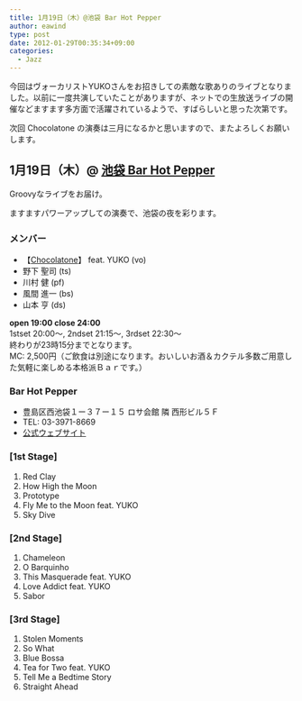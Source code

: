 ```yaml
---
title: 1月19日（木）@池袋 Bar Hot Pepper
author: eawind
type: post
date: 2012-01-29T00:35:34+09:00
categories:
  - Jazz
---
```

今回はヴォーカリストYUKOさんをお招きしての素敵な歌ありのライブとなりました。以前に一度共演していたことがありますが、ネットでの生放送ライブの開催などますます多方面で活躍されているようで、すばらしいと思った次第です。

次回 Chocolatone の演奏は三月になるかと思いますので、またよろしくお願いします。

## 1月19日（木）@ [池袋 Bar Hot Pepper](http://jazzhotpepper.com/)

Groovyなライブをお届け。

ますますパワーアップしての演奏で、池袋の夜を彩ります。

### メンバー
- 【[Chocolatone](http://www.eawind.net/?page_id=930)】 feat. YUKO (vo)
- 野下 聖司 (ts)
- 川村 健 (pf)
- 風間 進一 (bs)
- 山本 亨 (ds)

**open 19:00 close 24:00**  
1stset 20:00〜, 2ndset 21:15〜, 3rdset 22:30〜  
終わりが23時15分までとなります。  
MC: 2,500円（ご飲食は別途になります。おいしいお酒＆カクテル多数ご用意した気軽に楽しめる本格派Ｂａｒです。）

### Bar Hot Pepper
- 豊島区西池袋１ー３７ー１５ ロサ会館 隣 西形ビル５Ｆ
- TEL: 03-3971-8669  
- [公式ウェブサイト](http://jazzhotpepper.com/)

### [1st Stage]
1. Red Clay  
2. How High the Moon  
3. Prototype  
4. Fly Me to the Moon feat. YUKO  
5. Sky Dive

### [2nd Stage]
1. Chameleon  
2. O Barquinho  
3. This Masquerade feat. YUKO  
4. Love Addict feat. YUKO  
5. Sabor

### [3rd Stage]
1. Stolen Moments  
2. So What  
3. Blue Bossa  
4. Tea for Two feat. YUKO  
5. Tell Me a Bedtime Story  
6. Straight Ahead
